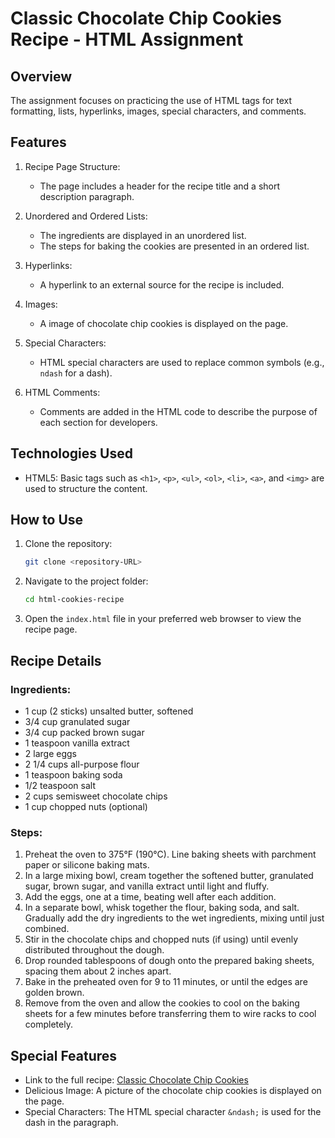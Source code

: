 # Classic Chocolate Chip Cookies Recipe - HTML Assignment

## Overview

The assignment focuses on practicing the use of HTML tags for text formatting, lists, hyperlinks, images, special characters, and comments.

## Features

1. Recipe Page Structure:
   - The page includes a header for the recipe title and a short description paragraph.
2. Unordered and Ordered Lists:

   - The ingredients are displayed in an unordered list.
   - The steps for baking the cookies are presented in an ordered list.

3. Hyperlinks:

   - A hyperlink to an external source for the recipe is included.

4. Images:

   - A image of chocolate chip cookies is displayed on the page.

5. Special Characters:

   - HTML special characters are used to replace common symbols (e.g., `ndash` for a dash).

6. HTML Comments:
   - Comments are added in the HTML code to describe the purpose of each section for developers.

## Technologies Used

- HTML5: Basic tags such as `<h1>`, `<p>`, `<ul>`, `<ol>`, `<li>`, `<a>`, and `<img>` are used to structure the content.

## How to Use

1. Clone the repository:

   ```bash
   git clone <repository-URL>
   ```

2. Navigate to the project folder:

   ```bash
   cd html-cookies-recipe
   ```

3. Open the `index.html` file in your preferred web browser to view the recipe page.

## Recipe Details

### Ingredients:

- 1 cup (2 sticks) unsalted butter, softened
- 3/4 cup granulated sugar
- 3/4 cup packed brown sugar
- 1 teaspoon vanilla extract
- 2 large eggs
- 2 1/4 cups all-purpose flour
- 1 teaspoon baking soda
- 1/2 teaspoon salt
- 2 cups semisweet chocolate chips
- 1 cup chopped nuts (optional)

### Steps:

1. Preheat the oven to 375°F (190°C). Line baking sheets with parchment paper or silicone baking mats.
2. In a large mixing bowl, cream together the softened butter, granulated sugar, brown sugar, and vanilla extract until light and fluffy.
3. Add the eggs, one at a time, beating well after each addition.
4. In a separate bowl, whisk together the flour, baking soda, and salt. Gradually add the dry ingredients to the wet ingredients, mixing until just combined.
5. Stir in the chocolate chips and chopped nuts (if using) until evenly distributed throughout the dough.
6. Drop rounded tablespoons of dough onto the prepared baking sheets, spacing them about 2 inches apart.
7. Bake in the preheated oven for 9 to 11 minutes, or until the edges are golden brown.
8. Remove from the oven and allow the cookies to cool on the baking sheets for a few minutes before transferring them to wire racks to cool completely.

## Special Features

- Link to the full recipe: [Classic Chocolate Chip Cookies](https://www.ghirardelli.com/recipes/classic-chocolate-chip-cookies-rec1016)
- Delicious Image: A picture of the chocolate chip cookies is displayed on the page.
- Special Characters: The HTML special character `&ndash;` is used for the dash in the paragraph.
